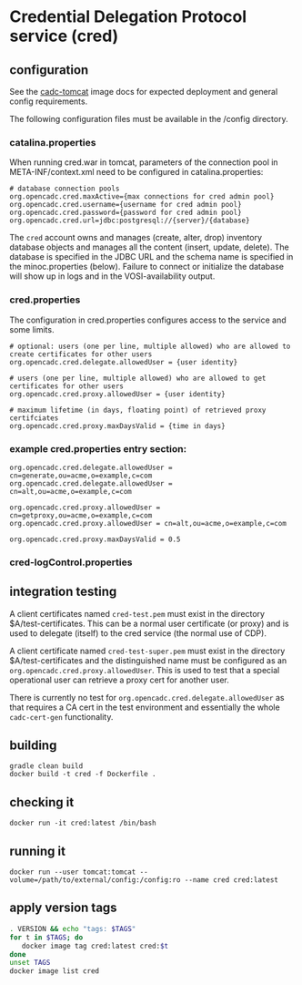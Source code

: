 # Credential Delegation Protocol service (cred)

## configuration
See the <a href="https://github.com/opencadc/docker-base/tree/master/cadc-tomcat">cadc-tomcat</a> image docs 
for expected deployment and general config requirements.

The following configuration files must be available in the /config directory.

### catalina.properties
When running cred.war in tomcat, parameters of the connection pool in META-INF/context.xml need
to be configured in catalina.properties:
```
# database connection pools
org.opencadc.cred.maxActive={max connections for cred admin pool}
org.opencadc.cred.username={username for cred admin pool}
org.opencadc.cred.password={password for cred admin pool}
org.opencadc.cred.url=jdbc:postgresql://{server}/{database}
```

The `cred` account owns and manages (create, alter, drop) inventory database objects and manages
all the content (insert, update, delete). The database is specified in the JDBC URL and the schema name is specified 
in the minoc.properties (below). Failure to connect or initialize the database will show up in logs and in the 
VOSI-availability output.

### cred.properties

The configuration in cred.properties configures access to the service and some limits.

```
# optional: users (one per line, multiple allowed) who are allowed to create certificates for other users
org.opencadc.cred.delegate.allowedUser = {user identity}

# users (one per line, multiple allowed) who are allowed to get certificates for other users
org.opencadc.cred.proxy.allowedUser = {user identity}

# maximum lifetime (in days, floating point) of retrieved proxy certifciates
org.opencadc.cred.proxy.maxDaysValid = {time in days}
```

### example cred.properties entry section:
```
org.opencadc.cred.delegate.allowedUser = cn=generate,ou=acme,o=example,c=com 
org.opencadc.cred.delegate.allowedUser = cn=alt,ou=acme,o=example,c=com

org.opencadc.cred.proxy.allowedUser = cn=getproxy,ou=acme,o=example,c=com
org.opencadc.cred.proxy.allowedUser = cn=alt,ou=acme,o=example,c=com

org.opencadc.cred.proxy.maxDaysValid = 0.5
```

### cred-logControl.properties


## integration testing

A client certificates named `cred-test.pem` must exist in the directory $A/test-certificates.
This can be a normal user certificate (or proxy) and is used to delegate (itself) to the cred service (the 
normal use of CDP).

A client certificate named `cred-test-super.pem` must exist in the directory $A/test-certificates and the 
distinguished name must be configured as an `org.opencadc.cred.proxy.allowedUser`. This is used to test that
a special operational user can retrieve a proxy cert for another user.

There is currently no test for `org.opencadc.cred.delegate.allowedUser` as that requires a CA cert in the
test environment and essentially the whole `cadc-cert-gen` functionality.

## building

```
gradle clean build
docker build -t cred -f Dockerfile .
```

## checking it
```
docker run -it cred:latest /bin/bash
```

## running it
```
docker run --user tomcat:tomcat --volume=/path/to/external/config:/config:ro --name cred cred:latest
```

## apply version tags
```bash
. VERSION && echo "tags: $TAGS" 
for t in $TAGS; do
   docker image tag cred:latest cred:$t
done
unset TAGS
docker image list cred
```

